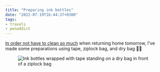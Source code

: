 ```yaml
---
title: "Preparing ink bottles"
date: "2022-07-19T16:44:37+0300"
tags:
- travels
- penaddict
---
```


[In order not have to clean so much](https://zerokspot.com/weblog/2022/07/18/til-do-not-fly-with-twsbi-diamond-bottles/) when returning home tomorrow, I've made some preparations using tape, ziplock bag, and dry bag 🤷‍♂️

<figure>
<img src="https://zerokspot.com/api/photos/2022/07/19/IMG_6983.jpeg?profile=1024" alt="Ink bottles wrapped with tape standing on a dry bag in front of a ziplock bag">
</figure>

